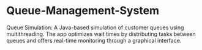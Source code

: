 # Queue-Management-System
Queue Simulation: A Java-based simulation of customer queues using multithreading. The app optimizes wait times by distributing tasks between queues and offers real-time monitoring through a graphical interface.
